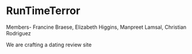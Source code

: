 # RunTimeTerror
Members-
Francine Braese,
Elizabeth Higgins,
Manpreet Lamsal,
Christian Rodriguez

We are crafting a dating review site

